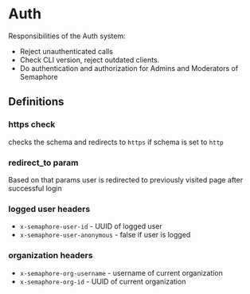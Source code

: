 # Auth

Responsibilities of the Auth system:

 - Reject unauthenticated calls
 - Check CLI version, reject outdated clients.
 - Do authentication and authorization for Admins and Moderators of Semaphore

## Definitions

### https check

checks the schema and redirects to `https` if schema is set to `http`

### redirect_to param

Based on that params user is redirected to previously visited page after successful login

### logged user headers

- `x-semaphore-user-id` - UUID of logged user
- `x-semaphore-user-anonymous` - false if user is logged

### organization headers

- `x-semaphore-org-username` - username of current organization
- `x-semaphore-org-id` - UUID of current organization
